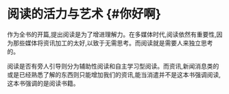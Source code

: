 #
# 阅读的活力与艺术 {#你好啊}

作为全书的开篇,提出阅读是为了增进理解力。在多媒体时代,阅读依然有重要性,因为那些媒体将资讯加工的太好,以致于无需思考。而阅读就是需要人来独立思考的。

阅读是否有旁人引导则分为辅助性阅读和自主学习型阅读。而资讯,新闻消息类的或是已经熟悉了解的东西则只能增加我们的资讯,能当消遣并不是这本书强调阅读,这本书强调的是阅读书籍。


